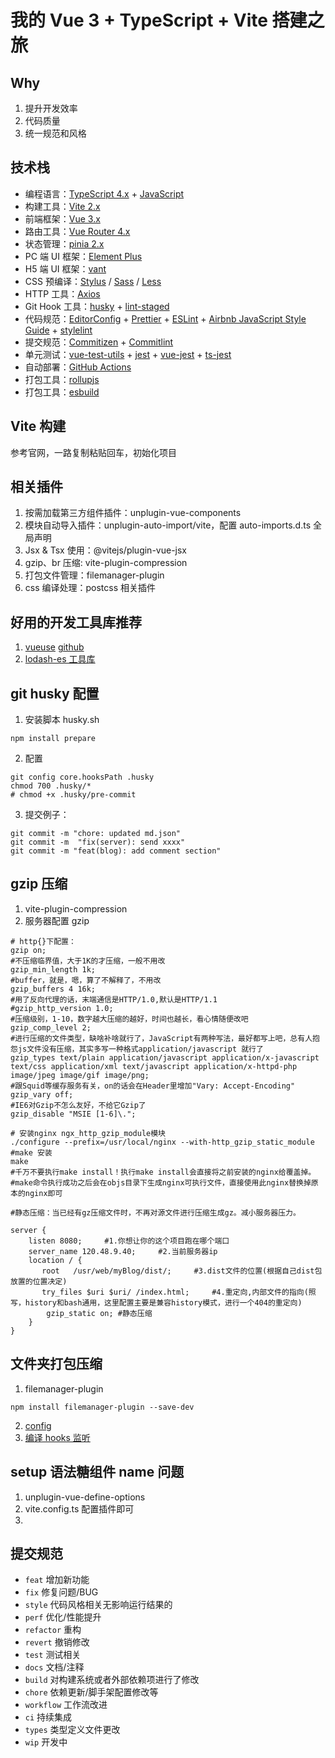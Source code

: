 # 我的 Vue 3 + TypeScript + Vite 搭建之旅

## Why

1. 提升开发效率
2. 代码质量
3. 统一规范和风格

## 技术栈

- 编程语言：[TypeScript 4.x](https://www.typescriptlang.org/zh/) + [JavaScript](https://www.javascript.com/)
- 构建工具：[Vite 2.x](https://cn.vitejs.dev/)
- 前端框架：[Vue 3.x](https://v3.cn.vuejs.org/)
- 路由工具：[Vue Router 4.x](https://next.router.vuejs.org/zh/index.html)
- 状态管理：[pinia 2.x](https://pinia.vuejs.org/)
- PC 端 UI 框架：[Element Plus](https://element-plus.org/#/zh-CN)
- H5 端 UI 框架：[vant](https://vant-contrib.gitee.io/vant/v3/#/zh-CN/)
- CSS 预编译：[Stylus](https://stylus-lang.com/) / [Sass](https://sass.bootcss.com/documentation) / [Less](http://lesscss.cn/)
- HTTP 工具：[Axios](https://axios-http.com/)
- Git Hook 工具：[husky](https://typicode.github.io/husky/#/) + [lint-staged](https://github.com/okonet/lint-staged)
- 代码规范：[EditorConfig](http://editorconfig.org) + [Prettier](https://prettier.io/) + [ESLint](https://eslint.org/) + [Airbnb JavaScript Style Guide](https://github.com/airbnb/javascript#translation) + [stylelint](https://stylelint.io/)
- 提交规范：[Commitizen](http://commitizen.github.io/cz-cli/) + [Commitlint](https://commitlint.js.org/#/)
- 单元测试：[vue-test-utils](https://next.vue-test-utils.vuejs.org/) + [jest](https://jestjs.io/) + [vue-jest](https://github.com/vuejs/vue-jest) + [ts-jest](https://kulshekhar.github.io/ts-jest/)
- 自动部署：[GitHub Actions](https://docs.github.com/cn/actions/learn-github-actions)
- 打包工具：[rollupjs](https://rollupjs.org/guide/)
- 打包工具：[esbuild](https://github.com/evanw/esbuild)

## Vite 构建

参考官网，一路复制粘贴回车，初始化项目

## 相关插件

1. 按需加载第三方组件插件：unplugin-vue-components
2. 模块自动导入插件：unplugin-auto-import/vite，配置 auto-imports.d.ts 全局声明
3. Jsx & Tsx 使用：@vitejs/plugin-vue-jsx
4. gzip、br 压缩: vite-plugin-compression
5. 打包文件管理：filemanager-plugin
6. css 编译处理：postcss 相关插件

## 好用的开发工具库推荐

1. [vueuse](https://vueuse.org/guide/) [github](https://github.com/vueuse/vueuse)
2. [lodash-es 工具库](https://lodash.com/docs/4.17.15)

## git husky 配置

1. 安装脚本 husky.sh

```shell
npm install prepare
```

2. 配置

```shell
git config core.hooksPath .husky
chmod 700 .husky/*
# chmod +x .husky/pre-commit
```

3. 提交例子：

```shell
git commit -m "chore: updated md.json"
git commit -m  "fix(server): send xxxx"
git commit -m "feat(blog): add comment section"
```

## gzip 压缩

1. vite-plugin-compression
2. 服务器配置 gzip

```shell
# http{}下配置：
gzip on;
#不压缩临界值，大于1K的才压缩，一般不用改
gzip_min_length 1k;
#buffer，就是，嗯，算了不解释了，不用改
gzip_buffers 4 16k;
#用了反向代理的话，末端通信是HTTP/1.0,默认是HTTP/1.1
#gzip_http_version 1.0;
#压缩级别，1-10，数字越大压缩的越好，时间也越长，看心情随便改吧
gzip_comp_level 2;
#进行压缩的文件类型，缺啥补啥就行了，JavaScript有两种写法，最好都写上吧，总有人抱怨js文件没有压缩，其实多写一种格式application/javascript 就行了
gzip_types text/plain application/javascript application/x-javascript text/css application/xml text/javascript application/x-httpd-php image/jpeg image/gif image/png;
#跟Squid等缓存服务有关，on的话会在Header里增加"Vary: Accept-Encoding"
gzip_vary off;
#IE6对Gzip不怎么友好，不给它Gzip了
gzip_disable "MSIE [1-6]\.";

```

```shell
# 安装nginx ngx_http_gzip_module模块
./configure --prefix=/usr/local/nginx --with-http_gzip_static_module
#make 安装
make
#千万不要执行make install！执行make install会直接将之前安装的nginx给覆盖掉。
#make命令执行成功之后会在objs目录下生成nginx可执行文件，直接使用此nginx替换掉原本的nginx即可
```

```shell
#静态压缩：当已经有gz压缩文件时，不再对源文件进行压缩生成gz。减小服务器压力。

server {
	listen 8080;     #1.你想让你的这个项目跑在哪个端口
    server_name 120.48.9.40;     #2.当前服务器ip
    location / {
       root   /usr/web/myBlog/dist/;     #3.dist文件的位置(根据自己dist包放置的位置决定)
       try_files $uri $uri/ /index.html;     #4.重定向,内部文件的指向(照写，history和bash通用，这里配置主要是兼容history模式，进行一个404的重定向)
        gzip_static on; #静态压缩
    }
}
```

## 文件夹打包压缩

1. filemanager-plugin

```shell
npm install filemanager-plugin --save-dev
```

2. [config](https://www.npmjs.com/package/filemanager-plugin)
3. [编译 hooks 监听](https://rollupjs.org/guide/en/#output-generation-hooks)

## setup 语法糖组件 name 问题

1. unplugin-vue-define-options
2. vite.config.ts 配置插件即可
3.

## 提交规范

- `feat` 增加新功能
- `fix` 修复问题/BUG
- `style` 代码风格相关无影响运行结果的
- `perf` 优化/性能提升
- `refactor` 重构
- `revert` 撤销修改
- `test` 测试相关
- `docs` 文档/注释
- `build` 对构建系统或者外部依赖项进行了修改
- `chore` 依赖更新/脚手架配置修改等
- `workflow` 工作流改进
- `ci` 持续集成
- `types` 类型定义文件更改
- `wip` 开发中
